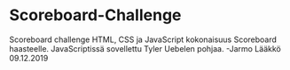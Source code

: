 # Scoreboard-Challenge
Scoreboard challenge
HTML, CSS ja JavaScript kokonaisuus Scoreboard haasteelle. JavaScriptissä
sovellettu Tyler Uebelen pohjaa.
-Jarmo Lääkkö 09.12.2019
